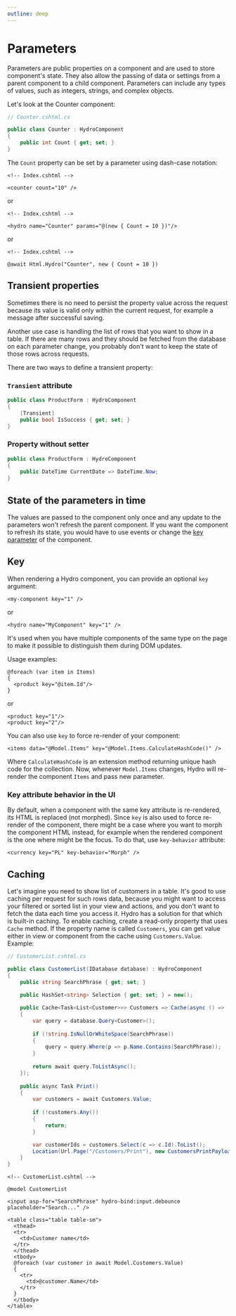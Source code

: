 ```yaml
---
outline: deep
---
```


# Parameters

Parameters are public properties on a component and are used to store component's state. They also allow the passing of data or settings from a parent component to a child component. Parameters can include any types of values, such as integers, strings, and complex objects.

Let's look at the Counter component:

```csharp
// Counter.cshtml.cs

public class Counter : HydroComponent
{
    public int Count { get; set; }
}
```

The `Count` property can be set by a parameter using dash-case notation:

```razor
<!-- Index.cshtml -->

<counter count="10" />
```

or

```razor
<!-- Index.cshtml -->

<hydro name="Counter" params="@(new { Count = 10 })"/>
```

or

```razor
<!-- Index.cshtml -->
    
@await Html.Hydro("Counter", new { Count = 10 })
```

## Transient properties

Sometimes there is no need to persist the property value across the request because its value is valid only within
the current request, for example a message after successful saving.

Another use case is handling the list of rows that you want to show in a table. If there are many rows and they should be
fetched from the database on each parameter change, you probably don't want to keep the state of those rows across requests.

There are two ways to define a transient property:

### `Transient` attribute

```csharp
public class ProductForm : HydroComponent
{
    [Transient]
    public bool IsSuccess { get; set; }
}
```

### Property without setter

```csharp
public class ProductForm : HydroComponent
{
    public DateTime CurrentDate => DateTime.Now;
}
```

## State of the parameters in time

The values are passed to the component only once and any update to the parameters won't refresh the parent component. If you want the component to refresh its state, you would have to use events or change the [key parameter](#key) of the component.  

## Key

When rendering a Hydro component, you can provide an optional `key` argument:

```razor
<my-component key="1" />
```
or
```razor
<hydro name="MyComponent" key="1" />
```

It's used when you have multiple components of the same type on the page to make it possible to distinguish them during DOM updates.

Usage examples:

```razor
@foreach (var item in Items)
{
  <product key="@item.Id"/>
}
```

or

```razor
<product key="1"/>
<product key="2"/>
```

You can also use `key` to force re-render of your component:

```razor
<items data="@Model.Items" key="@Model.Items.CalculateHashCode()" />
```

Where `CalculateHashCode` is an extension method returning unique hash code for the collection. 
Now, whenever `Model.Items` changes, Hydro will re-render the component `Items` and pass new parameter.

### Key attribute behavior in the UI

By default, when a component with the same key attribute is
re-rendered, its HTML is replaced (not morphed). Since `key` is also used to force re-render of the component,
there might be a case where you want to morph the component HTML instead, for example when the rendered component
is the one where might be the focus. To do that, use `key-behavior` attribute:

```razor
<currency key="PL" key-behavior="Morph" />
```

## Caching

Let's imagine you need to show list of customers in a table. It's good to use caching per request for such rows data,
because you might want to access your filtered or sorted list in your view and actions, and you don't want to fetch the data each time you access it.
Hydro has a solution for that which is built-in caching. To enable caching, create a read-only property that uses `Cache` method.
If the property name is called `Customers`, you can get value either in view or component from the cache using `Customers.Value`. Example:

```c#
// CustomerList.cshtml.cs

public class CustomerList(IDatabase database) : HydroComponent
{
    public string SearchPhrase { get; set; }
    
    public HashSet<string> Selection { get; set; } = new();

    public Cache<Task<List<Customer>>> Customers => Cache(async () =>
    {
        var query = database.Query<Customer>();
    
        if (!string.IsNullOrWhiteSpace(SearchPhrase))
        {
            query = query.Where(p => p.Name.Contains(SearchPhrase));
        }
    
        return await query.ToListAsync();
    });
    
    public async Task Print()
    {
        var customers = await Customers.Value;
        
        if (!customers.Any())
        {
            return;
        }

        var customerIds = customers.Select(c => c.Id).ToList();
        Location(Url.Page("/Customers/Print"), new CustomersPrintPayload(customerIds));
    }
}
```

```razor
<!-- CustomerList.cshtml -->

@model CustomerList

<input asp-for="SearchPhrase" hydro-bind:input.debounce placeholder="Search..." />

<table class="table table-sm">
  <thead>
  <tr>
    <td>Customer name</td>
  </tr>
  </thead>
  <tbody>
  @foreach (var customer in await Model.Customers.Value)
  {
    <tr>
      <td>@customer.Name</td>
    </tr>
  }
  </tbody>
</table>
```